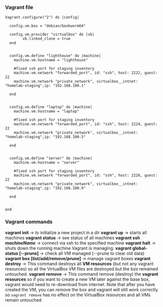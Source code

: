 ### Vagrant file
``` Vagrantfile
Vagrant.configure("2") do |config|

  config.vm.box = "debian/bookworm64"

  config.vm.provider "virtualbox" do |vb|
        vb.linked_clone = true
  end


  config.vm.define "lighthouse" do |machine|
    machine.vm.hostname = "lighthouse"
    
    #fixed ssh port for staging inventory
    machine.vm.network "forwarded_port", id: "ssh", host: 2222, guest: 22
    machine.vm.network "private_network", virtualbox__intnet: "homelab-staging",ip: "192.168.100.1"
  
  end


  config.vm.define "laptop" do |machine|
    machine.vm.hostname = "laptop"
    
    #fixed ssh port for staging inventory
    machine.vm.network "forwarded_port", id: "ssh", host: 2224, guest: 22
    machine.vm.network "private_network", virtualbox__intnet: "homelab-staging",ip: "192.168.100.5"
  
  end


  config.vm.define "server" do |machine|
    machine.vm.hostname = "server"
    
    #fixed ssh port for staging inventory
    machine.vm.network "forwarded_port", id: "ssh", host: 2226, guest: 22
    machine.vm.network "private_network", virtualbox__intnet: "homelab-staging",ip: "192.168.100.9"
  
  end


end
```

### Vagrant commands
**vagrant init** -> to initialize a new project in a dir
**vagrant up** -> starts all machines
**vagrant status** -> see status of all machines
**vagrant ssh _machineName_** -> connect via ssh to the specified machine
**vagrant halt** -> shuts down the running machine Vagrant is managing.
**vagrant global-status [--prune]** -> check all VM managed (--prune to clear old data)
**vagrant box [list/add/remove/prune]** -> manage vagrant boxes
**vagrant destroy** -> This command destroys all **VM resources** (but not any vagrant resources) so all the VirtualBox VM files are destroyed but the box remained untouched. 
**vagrant remove** -> This command remove (destroy) the **vagrant resources** so if you want to create a new VM later against the base box, vagrant would need to re-download from internet. Note that after you have created the VM, you can remove the box and vagrant will still work correctly so `vagrant remove` has no effect on the VirtualBox resources and all VMs remain untouched




